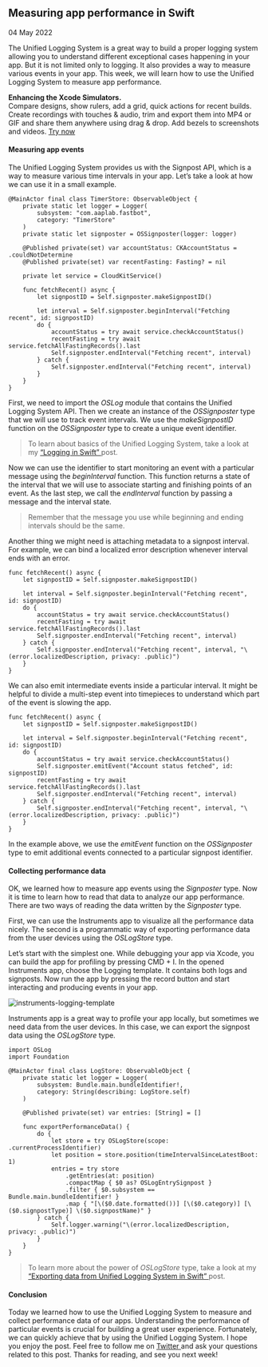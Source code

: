 ##  Measuring app performance in Swift

04 May 2022

The Unified Logging System is a great way to build a proper logging system
allowing you to understand different exceptional cases happening in your app.
But it is not limited only to logging. It also provides a way to measure
various events in your app. This week, we will learn how to use the Unified
Logging System to measure app performance.

**Enhancing the Xcode Simulators.**  
Compare designs, show rulers, add a grid, quick actions for recent builds.
Create recordings with touches & audio, trim and export them into MP4 or GIF
and share them anywhere using drag & drop. Add bezels to screenshots and
videos. [ Try now ](https://gumroad.com/a/931293139/ftvbh)

####  Measuring app events

The Unified Logging System provides us with the Signpost API, which is a way
to measure various time intervals in your app. Let’s take a look at how we can
use it in a small example.

    
    
    @MainActor final class TimerStore: ObservableObject {
        private static let logger = Logger(
            subsystem: "com.aaplab.fastbot",
            category: "TimerStore"
        )
        private static let signposter = OSSignposter(logger: logger)
        
        @Published private(set) var accountStatus: CKAccountStatus = .couldNotDetermine
        @Published private(set) var recentFasting: Fasting? = nil
        
        private let service = CloudKitService()
        
        func fetchRecent() async {
            let signpostID = Self.signposter.makeSignpostID()
    
            let interval = Self.signposter.beginInterval("Fetching recent", id: signpostID)
            do {
                accountStatus = try await service.checkAccountStatus()
                recentFasting = try await service.fetchAllFastingRecords().last
                Self.signposter.endInterval("Fetching recent", interval)
            } catch {
                Self.signposter.endInterval("Fetching recent", interval)
            }
        }
    }
    

First, we need to import the _OSLog_ module that contains the Unified Logging
System API. Then we create an instance of the _OSSignposter_ type that we will
use to track event intervals. We use the _makeSignpostID_ function on the
_OSSignposter_ type to create a unique event identifier.

> To learn about basics of the Unified Logging System, take a look at my [
> “Logging in Swift” ](/2022/04/06/logging-in-swift/) post.

Now we can use the identifier to start monitoring an event with a particular
message using the _beginInterval_ function. This function returns a state of
the interval that we will use to associate starting and finishing points of an
event. As the last step, we call the _endInterval_ function by passing a
message and the interval state.

> Remember that the message you use while beginning and ending intervals
> should be the same.

Another thing we might need is attaching metadata to a signpost interval. For
example, we can bind a localized error description whenever interval ends with
an error.

    
    
    func fetchRecent() async {
        let signpostID = Self.signposter.makeSignpostID()
    
        let interval = Self.signposter.beginInterval("Fetching recent", id: signpostID)
        do {
            accountStatus = try await service.checkAccountStatus()
            recentFasting = try await service.fetchAllFastingRecords().last
            Self.signposter.endInterval("Fetching recent", interval)
        } catch {
            Self.signposter.endInterval("Fetching recent", interval, "\(error.localizedDescription, privacy: .public)")
        }
    }
    

We can also emit intermediate events inside a particular interval. It might be
helpful to divide a multi-step event into timepieces to understand which part
of the event is slowing the app.

    
    
    func fetchRecent() async {
        let signpostID = Self.signposter.makeSignpostID()
    
        let interval = Self.signposter.beginInterval("Fetching recent", id: signpostID)
        do {
            accountStatus = try await service.checkAccountStatus()
            Self.signposter.emitEvent("Account status fetched", id: signpostID)
            recentFasting = try await service.fetchAllFastingRecords().last
            Self.signposter.endInterval("Fetching recent", interval)
        } catch {
            Self.signposter.endInterval("Fetching recent", interval, "\(error.localizedDescription, privacy: .public)")
        }
    }
    

In the example above, we use the _emitEvent_ function on the _OSSignposter_
type to emit additional events connected to a particular signpost identifier.

####  Collecting performance data

OK, we learned how to measure app events using the _Signposter_ type. Now it
is time to learn how to read that data to analyze our app performance. There
are two ways of reading the data written by the _Signposter_ type.

First, we can use the Instruments app to visualize all the performance data
nicely. The second is a programmatic way of exporting performance data from
the user devices using the _OSLogStore_ type.

Let’s start with the simplest one. While debugging your app via Xcode, you can
build the app for profiling by pressing CMD + I. In the opened Instruments
app, choose the Logging template. It contains both logs and signposts. Now run
the app by pressing the record button and start interacting and producing
events in your app.

![instruments-logging-template](/public/signpost.png)

Instruments app is a great way to profile your app locally, but sometimes we
need data from the user devices. In this case, we can export the signpost data
using the _OSLogStore_ type.

    
    
    import OSLog
    import Foundation
    
    @MainActor final class LogStore: ObservableObject {
        private static let logger = Logger(
            subsystem: Bundle.main.bundleIdentifier!,
            category: String(describing: LogStore.self)
        )
    
        @Published private(set) var entries: [String] = []
    
        func exportPerformanceData() {
            do {
                let store = try OSLogStore(scope: .currentProcessIdentifier)
                let position = store.position(timeIntervalSinceLatestBoot: 1)
                entries = try store
                    .getEntries(at: position)
                    .compactMap { $0 as? OSLogEntrySignpost }
                    .filter { $0.subsystem == Bundle.main.bundleIdentifier! }
                    .map { "[\($0.date.formatted())] [\($0.category)] [\($0.signpostType)] \($0.signpostName)" }
            } catch {
                Self.logger.warning("\(error.localizedDescription, privacy: .public)")
            }
        }
    }
    

> To learn more about the power of _OSLogStore_ type, take a look at my [
> “Exporting data from Unified Logging System in Swift”
> ](/2022/04/19/exporting-data-from-unified-logging-system-in-swift/) post.

####  Conclusion

Today we learned how to use the Unified Logging System to measure and collect
performance data of our apps. Understanding the performance of particular
events is crucial for building a great user experience. Fortunately, we can
quickly achieve that by using the Unified Logging System. I hope you enjoy the
post. Feel free to follow me on [ Twitter ](https://twitter.com/mecid) and ask
your questions related to this post. Thanks for reading, and see you next
week!

